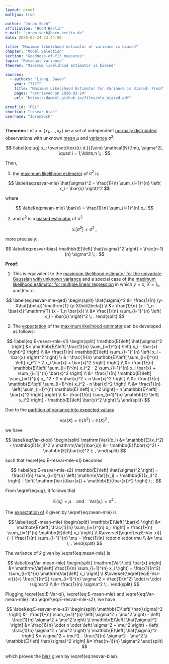 ```yaml
---
layout: proof
mathjax: true

author: "Joram Soch"
affiliation: "BCCN Berlin"
e_mail: "joram.soch@bccn-berlin.de"
date: 2020-02-24 23:44:00

title: "Maximum likelihood estimator of variance is biased"
chapter: "Model Selection"
section: "Goodness-of-fit measures"
topic: "Residual variance"
theorem: "Maximum likelihood estimator is biased"

sources:
  - authors: "Liang, Dawen"
    year: "????"
    title: "Maximum Likelihood Estimator for Variance is Biased: Proof"
    pages: "retrieved on 2020-02-24"
    url: "https://dawenl.github.io/files/mle_biased.pdf"

proof_id: "P61"
shortcut: "resvar-bias"
username: "JoramSoch"
---
```



**Theorem:** Let $x = \left\lbrace x_1, \ldots, x_n \right\rbrace$ be a set of independent [normally distributed](/D/norm) observations with unknown [mean](/D/mean) $\mu$ and [variance](/D/var) $\sigma^2$:

$$ \label{eq:ug}
x_i \overset{\text{i.i.d.}}{\sim} \mathcal{N}(\mu, \sigma^2), \quad i = 1,\ldots,n \; .
$$

Then,

1) the [maximum likelihood estimator](/D/mle) of $\sigma^2$ is

$$ \label{eq:resvar-mle}
\hat{\sigma}^2 = \frac{1}{n} \sum_{i=1}^{n} \left( x_i - \bar{x} \right)^2
$$

where

$$ \label{eq:mean-mle}
\bar{x} = \frac{1}{n} \sum_{i=1}^{n} x_i
$$

2) and $\hat{\sigma}^2$ is a [biased estimator](/D/est-unb) of $\sigma^2$

$$ \label{eq:resvar-var}
\mathbb{E}\left[ \hat{\sigma}^2 \right] \neq \sigma^2 \; ,
$$

more precisely:

$$ \label{eq:resvar-bias}
\mathbb{E}\left[ \hat{\sigma}^2 \right] = \frac{n-1}{n} \sigma^2 \; .
$$


**Proof:**

1) This is equivalent to the [maximum likelihood estimator for the univariate Gaussian with unknown variance](/P/ug-mle) and a special case of the [maximum likelihood estimator for multiple linear regression](/P/mlr-mle) in which $y = x$, $X = 1_n$ and $\hat{\beta} = \bar{x}$:

$$ \label{eq:resvar-mle-qed}
\begin{split}
\hat{\sigma}^2 &= \frac{1}{n} (y-X\hat{\beta})^\mathrm{T} (y-X\hat{\beta}) \\
&= \frac{1}{n} (x - 1_n \bar{x})^\mathrm{T} (x - 1_n \bar{x}) \\
&= \frac{1}{n} \sum_{i=1}^{n} \left( x_i - \bar{x} \right)^2 \; .
\end{split}
$$

2) The [expectation](/D/mean) of the [maximum likelihood estimator](/D/mle) can be developed as follows:

$$ \label{eq:E-resvar-mle-s1}
\begin{split}
\mathbb{E}\left[ \hat{\sigma}^2 \right] &= \mathbb{E}\left[ \frac{1}{n} \sum_{i=1}^{n} \left( x_i - \bar{x} \right)^2 \right] \\
&= \frac{1}{n} \mathbb{E}\left[ \sum_{i=1}^{n} \left( x_i - \bar{x} \right)^2 \right] \\
&= \frac{1}{n} \mathbb{E}\left[ \sum_{i=1}^{n} \left( x_i^2 - 2 x_i \bar{x} + \bar{x}^2 \right) \right] \\
&= \frac{1}{n} \mathbb{E}\left[ \sum_{i=1}^{n} x_i^2 - 2 \sum_{i=1}^{n} x_i \bar{x} + \sum_{i=1}^{n} \bar{x}^2 \right] \\
&= \frac{1}{n} \mathbb{E}\left[ \sum_{i=1}^{n} x_i^2 - 2 n \bar{x}^2 + n \bar{x}^2 \right] \\
&= \frac{1}{n} \mathbb{E}\left[ \sum_{i=1}^{n} x_i^2 - n \bar{x}^2 \right] \\
&= \frac{1}{n} \left( \sum_{i=1}^{n} \mathbb{E} \left[ x_i^2 \right] - n \mathbb{E}\left[ \bar{x}^2 \right] \right) \\
&= \frac{1}{n} \sum_{i=1}^{n} \mathbb{E} \left[ x_i^2 \right] - \mathbb{E}\left[ \bar{x}^2 \right] \\
\end{split}
$$

Due to the [partition of variance into expected values](/P/var-mean)

$$ \label{eq:var-mean}
\mathrm{Var}(X) = \mathbb{E}(X^2) - \mathbb{E}(X)^2 \; ,
$$

we have

$$ \label{eq:Var-xi-xb}
\begin{split}
\mathrm{Var}(x_i) &= \mathbb{E}(x_i^2) - \mathbb{E}(x_i)^2 \\
\mathrm{Var}(\bar{x}) &= \mathbb{E}(\bar{x}^2) - \mathbb{E}(\bar{x})^2 \; ,
\end{split}
$$

such that \eqref{eq:E-resvar-mle-s1} becomes

$$ \label{eq:E-resvar-mle-s2}
\mathbb{E}\left[ \hat{\sigma}^2 \right] = \frac{1}{n} \sum_{i=1}^{n} \left( \mathrm{Var}(x_i) + \mathbb{E}(x_i)^2 \right) - \left( \mathrm{Var}(\bar{x}) + \mathbb{E}(\bar{x})^2 \right) \; .
$$

From \eqref{eq:ug}, it follows that

$$ \label{eq:E-Var-xi}
\mathbb{E}(x_i) = \mu \quad \text{and} \quad \mathrm{Var}(x_i) = \sigma^2 \; .
$$

The [expectation of](/P/ug-unb) $\bar{x}$ given by \eqref{eq:mean-mle} is

$$ \label{eq:E-mean-mle}
\begin{split}
\mathbb{E}\left[ \bar{x} \right] &= \mathbb{E}\left[ \frac{1}{n} \sum_{i=1}^{n} x_i \right] = \frac{1}{n} \sum_{i=1}^{n} \mathbb{E}\left[ x_i \right] \\
&\overset{\eqref{eq:E-Var-xi}}{=} \frac{1}{n} \sum_{i=1}^{n} \mu = \frac{1}{n} \cdot n \cdot \mu \\
&= \mu \; .
\end{split}
$$

The variance of $\bar{x}$ given by \eqref{eq:mean-mle} is

$$ \label{eq:Var-mean-mle}
\begin{split}
\mathrm{Var}\left[ \bar{x} \right] &= \mathrm{Var}\left[ \frac{1}{n} \sum_{i=1}^{n} x_i \right] = \frac{1}{n^2} \sum_{i=1}^{n} \mathrm{Var}\left[ x_i \right] \\
&\overset{\eqref{eq:E-Var-xi}}{=} \frac{1}{n^2} \sum_{i=1}^{n} \sigma^2 = \frac{1}{n^2} \cdot n \cdot \sigma^2 \\
&= \frac{1}{n} \sigma^2 \; .
\end{split}
$$

Plugging \eqref{eq:E-Var-xi}, \eqref{eq:E-mean-mle} and \eqref{eq:Var-mean-mle} into \eqref{eq:E-resvar-mle-s2}, we have

$$ \label{eq:E-resvar-mle-s3}
\begin{split}
\mathbb{E}\left[ \hat{\sigma}^2 \right] &= \frac{1}{n} \sum_{i=1}^{n} \left( \sigma^2 + \mu^2 \right) - \left( \frac{1}{n} \sigma^2 + \mu^2 \right) \\
\mathbb{E}\left[ \hat{\sigma}^2 \right] &= \frac{1}{n} \cdot n \cdot \left( \sigma^2 + \mu^2 \right) - \left( \frac{1}{n} \sigma^2 + \mu^2 \right) \\
\mathbb{E}\left[ \hat{\sigma}^2 \right] &= \sigma^2 + \mu^2 - \frac{1}{n} \sigma^2 - \mu^2 \\
\mathbb{E}\left[ \hat{\sigma}^2 \right] &= \frac{n-1}{n} \sigma^2
\end{split}
$$

which proves the [bias](/D/est-unb) given by \eqref{eq:resvar-bias}.
